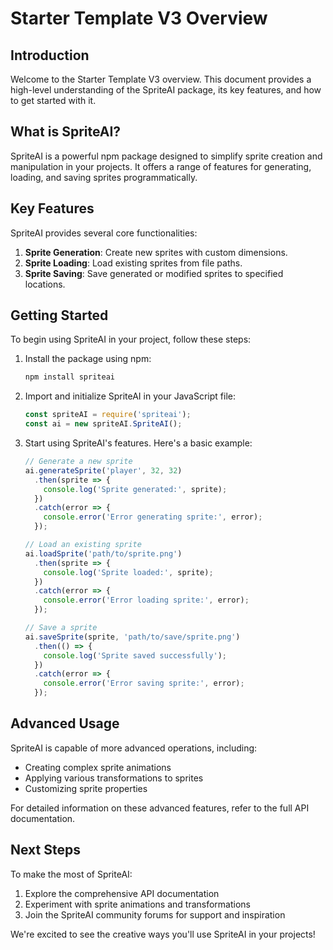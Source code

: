 # Starter Template V3 Overview

## Introduction

Welcome to the Starter Template V3 overview. This document provides a high-level understanding of the SpriteAI package, its key features, and how to get started with it.

## What is SpriteAI?

SpriteAI is a powerful npm package designed to simplify sprite creation and manipulation in your projects. It offers a range of features for generating, loading, and saving sprites programmatically.

## Key Features

SpriteAI provides several core functionalities:

1. **Sprite Generation**: Create new sprites with custom dimensions.
2. **Sprite Loading**: Load existing sprites from file paths.
3. **Sprite Saving**: Save generated or modified sprites to specified locations.

## Getting Started

To begin using SpriteAI in your project, follow these steps:

1. Install the package using npm:
   ```bash
   npm install spriteai
   ```

2. Import and initialize SpriteAI in your JavaScript file:
   ```javascript
   const spriteAI = require('spriteai');
   const ai = new spriteAI.SpriteAI();
   ```

3. Start using SpriteAI's features. Here's a basic example:
   ```javascript
   // Generate a new sprite
   ai.generateSprite('player', 32, 32)
     .then(sprite => {
       console.log('Sprite generated:', sprite);
     })
     .catch(error => {
       console.error('Error generating sprite:', error);
     });

   // Load an existing sprite
   ai.loadSprite('path/to/sprite.png')
     .then(sprite => {
       console.log('Sprite loaded:', sprite);
     })
     .catch(error => {
       console.error('Error loading sprite:', error);
     });

   // Save a sprite
   ai.saveSprite(sprite, 'path/to/save/sprite.png')
     .then(() => {
       console.log('Sprite saved successfully');
     })
     .catch(error => {
       console.error('Error saving sprite:', error);
     });
   ```

## Advanced Usage

SpriteAI is capable of more advanced operations, including:

- Creating complex sprite animations
- Applying various transformations to sprites
- Customizing sprite properties

For detailed information on these advanced features, refer to the full API documentation.

## Next Steps

To make the most of SpriteAI:

1. Explore the comprehensive API documentation
2. Experiment with sprite animations and transformations
3. Join the SpriteAI community forums for support and inspiration

We're excited to see the creative ways you'll use SpriteAI in your projects!